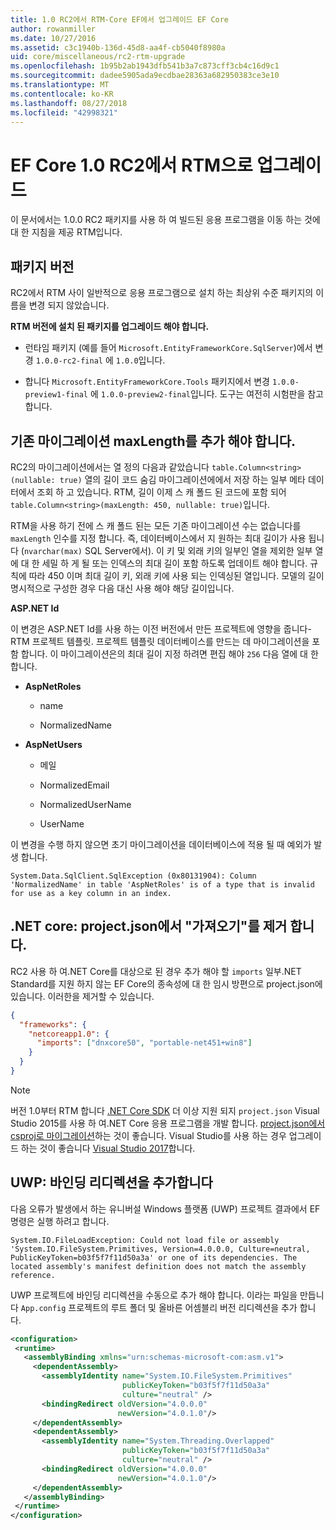 ```yaml
---
title: 1.0 RC2에서 RTM-Core EF에서 업그레이드 EF Core
author: rowanmiller
ms.date: 10/27/2016
ms.assetid: c3c1940b-136d-45d8-aa4f-cb5040f8980a
uid: core/miscellaneous/rc2-rtm-upgrade
ms.openlocfilehash: 1b95b2ab1943dfb541b3a7c873cff3cb4c16d9c1
ms.sourcegitcommit: dadee5905ada9ecdbae28363a682950383ce3e10
ms.translationtype: MT
ms.contentlocale: ko-KR
ms.lasthandoff: 08/27/2018
ms.locfileid: "42998321"
---
```

# <a name="upgrading-from-ef-core-10-rc2-to-rtm"></a>EF Core 1.0 RC2에서 RTM으로 업그레이드

이 문서에서는 1.0.0 RC2 패키지를 사용 하 여 빌드된 응용 프로그램을 이동 하는 것에 대 한 지침을 제공 RTM입니다.

## <a name="package-versions"></a>패키지 버전

RC2에서 RTM 사이 일반적으로 응용 프로그램으로 설치 하는 최상위 수준 패키지의 이름을 변경 되지 않았습니다.

**RTM 버전에 설치 된 패키지를 업그레이드 해야 합니다.**

* 런타임 패키지 (예를 들어 `Microsoft.EntityFrameworkCore.SqlServer`)에서 변경 `1.0.0-rc2-final` 에 `1.0.0`입니다.

* 합니다 `Microsoft.EntityFrameworkCore.Tools` 패키지에서 변경 `1.0.0-preview1-final` 에 `1.0.0-preview2-final`입니다. 도구는 여전히 시험판을 참고 합니다.

## <a name="existing-migrations-may-need-maxlength-added"></a>기존 마이그레이션 maxLength를 추가 해야 합니다.

RC2의 마이그레이션에서는 열 정의 다음과 같았습니다 `table.Column<string>(nullable: true)` 열의 길이 코드 숨김 마이그레이션에에서 저장 하는 일부 메타 데이터에서 조회 하 고 있습니다. RTM, 길이 이제 스 캐 폴드 된 코드에 포함 되어 `table.Column<string>(maxLength: 450, nullable: true)`입니다.

RTM을 사용 하기 전에 스 캐 폴드 된는 모든 기존 마이그레이션 수는 없습니다를 `maxLength` 인수를 지정 합니다. 즉, 데이터베이스에서 지 원하는 최대 길이가 사용 됩니다 (`nvarchar(max)` SQL Server에서). 이 키 및 외래 키의 일부인 열을 제외한 일부 열에 대 한 세밀 하 게 될 또는 인덱스의 최대 길이 포함 하도록 업데이트 해야 합니다. 규칙에 따라 450 이며 최대 길이 키, 외래 키에 사용 되는 인덱싱된 열입니다. 모델의 길이 명시적으로 구성한 경우 다음 대신 사용 해야 해당 길이입니다.

**ASP.NET Id**

이 변경은 ASP.NET Id를 사용 하는 이전 버전에서 만든 프로젝트에 영향을 줍니다-RTM 프로젝트 템플릿. 프로젝트 템플릿 데이터베이스를 만드는 데 마이그레이션을 포함 합니다. 이 마이그레이션은의 최대 길이 지정 하려면 편집 해야 `256` 다음 열에 대 한 합니다.

*  **AspNetRoles**

    * name

    * NormalizedName

*  **AspNetUsers**

   * 메일

   * NormalizedEmail

   * NormalizedUserName

   * UserName

이 변경을 수행 하지 않으면 초기 마이그레이션을 데이터베이스에 적용 될 때 예외가 발생 합니다.

    System.Data.SqlClient.SqlException (0x80131904): Column 'NormalizedName' in table 'AspNetRoles' is of a type that is invalid for use as a key column in an index.

## <a name="net-core-remove-imports-in-projectjson"></a>.NET core: project.json에서 "가져오기"를 제거 합니다.

RC2 사용 하 여.NET Core를 대상으로 된 경우 추가 해야 할 `imports` 일부.NET Standard를 지원 하지 않는 EF Core의 종속성에 대 한 임시 방편으로 project.json에 있습니다. 이러한을 제거할 수 있습니다.

``` json
{
  "frameworks": {
    "netcoreapp1.0": {
      "imports": ["dnxcore50", "portable-net451+win8"]
    }
  }
}
```

> [!NOTE]  
> 버전 1.0부터 RTM 합니다 [.NET Core SDK](https://www.microsoft.com/net/download/core) 더 이상 지원 되지 `project.json` Visual Studio 2015를 사용 하 여.NET Core 응용 프로그램을 개발 합니다. [project.json에서 csproj로 마이그레이션](https://docs.microsoft.com/dotnet/articles/core/migration/)하는 것이 좋습니다. Visual Studio를 사용 하는 경우 업그레이드 하는 것이 좋습니다 [Visual Studio 2017](https://www.visualstudio.com/downloads/)합니다.

## <a name="uwp-add-binding-redirects"></a>UWP: 바인딩 리디렉션을 추가합니다

다음 오류가 발생에서 하는 유니버설 Windows 플랫폼 (UWP) 프로젝트 결과에서 EF 명령은 실행 하려고 합니다.

    System.IO.FileLoadException: Could not load file or assembly 'System.IO.FileSystem.Primitives, Version=4.0.0.0, Culture=neutral, PublicKeyToken=b03f5f7f11d50a3a' or one of its dependencies. The located assembly's manifest definition does not match the assembly reference.

UWP 프로젝트에 바인딩 리디렉션을 수동으로 추가 해야 합니다. 이라는 파일을 만듭니다 `App.config` 프로젝트의 루트 폴더 및 올바른 어셈블리 버전 리디렉션을 추가 합니다.

``` xml
<configuration>
 <runtime>
   <assemblyBinding xmlns="urn:schemas-microsoft-com:asm.v1">
     <dependentAssembly>
       <assemblyIdentity name="System.IO.FileSystem.Primitives"
                         publicKeyToken="b03f5f7f11d50a3a"
                         culture="neutral" />
       <bindingRedirect oldVersion="4.0.0.0"
                        newVersion="4.0.1.0"/>
     </dependentAssembly>
     <dependentAssembly>
       <assemblyIdentity name="System.Threading.Overlapped"
                         publicKeyToken="b03f5f7f11d50a3a"
                         culture="neutral" />
       <bindingRedirect oldVersion="4.0.0.0"
                        newVersion="4.0.1.0"/>
     </dependentAssembly>
   </assemblyBinding>
 </runtime>
</configuration>
```
